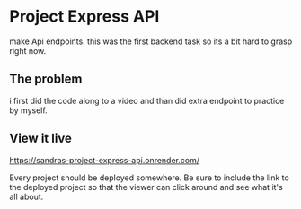 # Project Express API

make Api endpoints. this was the first backend task so its a bit hard to grasp right now.

## The problem

i first did the code along to a video and than did extra endpoint to practice by myself.

## View it live

https://sandras-project-express-api.onrender.com/

Every project should be deployed somewhere. Be sure to include the link to the deployed project so that the viewer can click around and see what it's all about.
